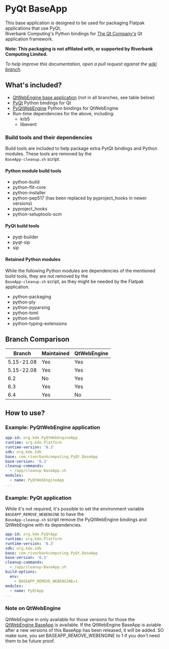 # PyQt BaseApp

This base application is designed to be used for packaging Flatpak applications that use PyQt,  
Riverbank Computing's Python bindings for [The Qt Company's](https://www.qt.io/) Qt application framework.

**Note: This packaging is not affilated with, or supported by Riverbank Computing Limited.**

*To help improve this documentation, open a pull request against the [wiki branch](https://github.com/flathub/com.riverbankcomputing.PyQt.BaseApp/tree/wiki).*

## What's included?

* [QtWebEngine base application](https://github.com/flathub/io.qt.qtwebengine.BaseApp) (not in all branches, see table below)
* [PyQt](https://riverbankcomputing.com/software/pyqt/) Python bindings for Qt
* [PyQtWebEngine](https://riverbankcomputing.com/software/pyqtwebengine) Python bindings for QtWebEngine
* Run-time dependencies for the above, including:
  * krb5
  * libevent

### Build tools and their dependencies

Build tools are included to help package extra PytQt bindings and Python modules. These tools are removed by the  
`BaseApp-cleanup.sh` script.

#### Python module build tools

* python-build
* python-flit-core
* python-installer
* python-pep517 (has been replaced by pyproject_hooks in newer versions)
* pyproject_hooks
* python-setuptools-scm

#### PyQt build tools

* pyqt-builder
* pyqt-sip
* sip

#### Retained Python modules

While the following Python modules are dependencies of the mentioned build tools, they are not removed by the  
`BaseApp-cleanup.sh` script, as they might be needed by the Flatpak application.

* python-packaging
* python-ply
* python-pyparsing
* python-toml
* python-tomli
* python-typing-extensions

## Branch Comparison

| Branch     | Maintained | QtWebEngine |
|------------|------------|-------------|
| 5.15-21.08 | Yes        | Yes         |
| 5.15-22.08 | Yes        | Yes         |
| 6.2        | No         | Yes         |
| 6.3        | Yes        | Yes         |
| 6.4        | Yes        | No          |

## How to use?

### Example: PyQtWebEngine application

```yaml
app-id: org.kde.PyQtWebEngineApp
runtime: org.kde.Platform
runtime-version: '6.3'
sdk: org.kde.Sdk
base: com.riverbankcomputing.PyQt.BaseApp
base-version: '6.3'
cleanup-commands:
  - /app/cleanup-BaseApp.sh
modules:
  - name: PyQtWebEngineApp
...
```

### Example: PyQt application

While it's not required, it's possible to set the environment variable `BASEAPP_REMOVE_WEBENGINE` to have the  
`BaseApp-cleanup.sh` script remove the PyQtWebEngine bindings and QtWebEngine with its dependencies.

```yaml
app-id: org.kde.PyQtApp
runtime: org.kde.Platform
runtime-version: '6.3'
sdk: org.kde.Sdk
base: com.riverbankcomputing.PyQt.BaseApp
base-version: '6.3'
cleanup-commands:
  - /app/cleanup-BaseApp.sh
build-options:
  env:
    - BASEAPP_REMOVE_WEBENGINE=1
modules:
  - name: PyQtApp
...
```

### Note on QtWebEngine

QtWebEngine in only available for those versions for those the [QtWebEngine BaseApp](https://github.com/flathub/io.qt.qtwebengine.BaseApp) is available. If the QtWebEngine BaseApp is aviable after a new versions of this BaseApp has been released, it will be added. SO make sure, you set BASEAPP_REMOVE_WEBENGINE to 1 if you don't need them to be future proof.
